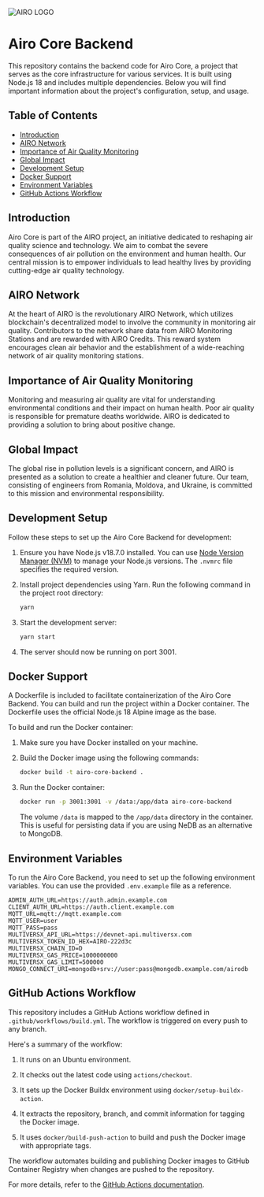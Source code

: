 ![AIRO LOGO](https://images.squarespace-cdn.com/content/v1/63ac024c34ca051c07c3c294/5d7ea82b-71b9-4ab7-90a5-3479cb0a67b0/Airo+green+logo.png?format=200w)

# Airo Core Backend

This repository contains the backend code for Airo Core, a project that serves as the core infrastructure for various services. It is built using Node.js 18 and includes multiple dependencies. Below you will find important information about the project's configuration, setup, and usage.

## Table of Contents

- [Introduction](#introduction)
- [AIRO Network](#airo-network)
- [Importance of Air Quality Monitoring](#importance-of-air-quality-monitoring)
- [Global Impact](#global-impact)
- [Development Setup](#development-setup)
- [Docker Support](#docker-support)
- [Environment Variables](#environment-variables)
- [GitHub Actions Workflow](#github-actions-workflow)

## Introduction

Airo Core is part of the AIRO project, an initiative dedicated to reshaping air quality science and technology. We aim to combat the severe consequences of air pollution on the environment and human health. Our central mission is to empower individuals to lead healthy lives by providing cutting-edge air quality technology.

## AIRO Network

At the heart of AIRO is the revolutionary AIRO Network, which utilizes blockchain's decentralized model to involve the community in monitoring air quality. Contributors to the network share data from AIRO Monitoring Stations and are rewarded with AIRO Credits. This reward system encourages clean air behavior and the establishment of a wide-reaching network of air quality monitoring stations.

## Importance of Air Quality Monitoring

Monitoring and measuring air quality are vital for understanding environmental conditions and their impact on human health. Poor air quality is responsible for premature deaths worldwide. AIRO is dedicated to providing a solution to bring about positive change.

## Global Impact

The global rise in pollution levels is a significant concern, and AIRO is presented as a solution to create a healthier and cleaner future. Our team, consisting of engineers from Romania, Moldova, and Ukraine, is committed to this mission and environmental responsibility.

## Development Setup

Follow these steps to set up the Airo Core Backend for development:

1. Ensure you have Node.js v18.7.0 installed. You can use [Node Version Manager (NVM)](https://github.com/nvm-sh/nvm) to manage your Node.js versions. The `.nvmrc` file specifies the required version.

2. Install project dependencies using Yarn. Run the following command in the project root directory:

   ```bash
   yarn
   ```

3. Start the development server:

   ```bash
   yarn start
   ```

4. The server should now be running on port 3001.

## Docker Support

A Dockerfile is included to facilitate containerization of the Airo Core Backend. You can build and run the project within a Docker container. The Dockerfile uses the official Node.js 18 Alpine image as the base.

To build and run the Docker container:

1. Make sure you have Docker installed on your machine.

2. Build the Docker image using the following commands:

   ```bash
   docker build -t airo-core-backend .
   ```

3. Run the Docker container:

   ```bash
   docker run -p 3001:3001 -v /data:/app/data airo-core-backend
   ```

   The volume `/data` is mapped to the `/app/data` directory in the container. This is useful for persisting data if you are using NeDB as an alternative to MongoDB.

## Environment Variables

To run the Airo Core Backend, you need to set up the following environment variables. You can use the provided `.env.example` file as a reference.

```dotenv
ADMIN_AUTH_URL=https://auth.admin.example.com
CLIENT_AUTH_URL=https://auth.client.example.com
MQTT_URL=mqtt://mqtt.example.com
MQTT_USER=user
MQTT_PASS=pass
MULTIVERSX_API_URL=https://devnet-api.multiversx.com
MULTIVERSX_TOKEN_ID_HEX=AIRO-222d3c
MULTIVERSX_CHAIN_ID=D
MULTIVERSX_GAS_PRICE=1000000000
MULTIVERSX_GAS_LIMIT=500000
MONGO_CONNECT_URI=mongodb+srv://user:pass@mongodb.example.com/airodb
```

## GitHub Actions Workflow

This repository includes a GitHub Actions workflow defined in `.github/workflows/build.yml`. The workflow is triggered on every push to any branch.

Here's a summary of the workflow:

1. It runs on an Ubuntu environment.

2. It checks out the latest code using `actions/checkout`.

3. It sets up the Docker Buildx environment using `docker/setup-buildx-action`.

4. It extracts the repository, branch, and commit information for tagging the Docker image.

5. It uses `docker/build-push-action` to build and push the Docker image with appropriate tags.

The workflow automates building and publishing Docker images to GitHub Container Registry when changes are pushed to the repository.

For more details, refer to the [GitHub Actions documentation](https://docs.github.com/actions).
